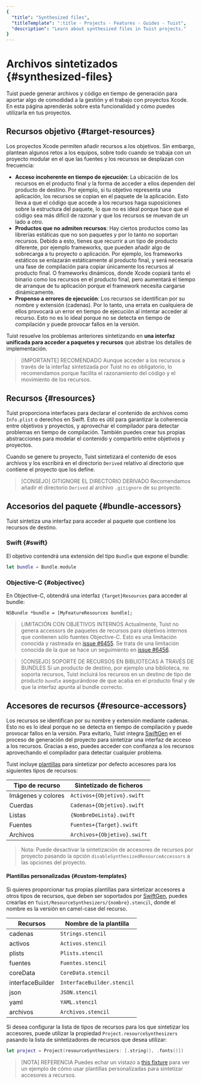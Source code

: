 ```yaml
---
{
  "title": "Synthesized files",
  "titleTemplate": ":title · Projects · Features · Guides · Tuist",
  "description": "Learn about synthesized files in Tuist projects."
}
---
```

# Archivos sintetizados {#synthesized-files}

Tuist puede generar archivos y código en tiempo de generación para aportar algo
de comodidad a la gestión y el trabajo con proyectos Xcode. En esta página
aprenderás sobre esta funcionalidad y cómo puedes utilizarla en tus proyectos.

## Recursos objetivo {#target-resources}

Los proyectos Xcode permiten añadir recursos a los objetivos. Sin embargo,
plantean algunos retos a los equipos, sobre todo cuando se trabaja con un
proyecto modular en el que las fuentes y los recursos se desplazan con
frecuencia:

- **Acceso incoherente en tiempo de ejecución**: La ubicación de los recursos en
  el producto final y la forma de acceder a ellos dependen del producto de
  destino. Por ejemplo, si tu objetivo representa una aplicación, los recursos
  se copian en el paquete de la aplicación. Esto lleva a que el código que
  accede a los recursos haga suposiciones sobre la estructura del paquete, lo
  que no es ideal porque hace que el código sea más difícil de razonar y que los
  recursos se muevan de un lado a otro.
- **Productos que no admiten recursos**: Hay ciertos productos como las
  librerías estáticas que no son paquetes y por lo tanto no soportan recursos.
  Debido a esto, tienes que recurrir a un tipo de producto diferente, por
  ejemplo frameworks, que pueden añadir algo de sobrecarga a tu proyecto o
  aplicación. Por ejemplo, los frameworks estáticos se enlazarán estáticamente
  al producto final, y será necesaria una fase de compilación para copiar
  únicamente los recursos al producto final. O frameworks dinámicos, donde Xcode
  copiará tanto el binario como los recursos en el producto final, pero
  aumentará el tiempo de arranque de tu aplicación porque el framework necesita
  cargarse dinámicamente.
- **Propenso a errores de ejecución**: Los recursos se identifican por su nombre
  y extensión (cadenas). Por lo tanto, una errata en cualquiera de ellos
  provocará un error en tiempo de ejecución al intentar acceder al recurso. Esto
  no es lo ideal porque no se detecta en tiempo de compilación y puede provocar
  fallos en la versión.

Tuist resuelve los problemas anteriores sintetizando en **una interfaz unificada
para acceder a paquetes y recursos** que abstrae los detalles de implementación.

> [IMPORTANTE] RECOMENDADO Aunque acceder a los recursos a través de la interfaz
> sintetizada por Tuist no es obligatorio, lo recomendamos porque facilita el
> razonamiento del código y el movimiento de los recursos.

## Recursos {#resources}

Tuist proporciona interfaces para declarar el contenido de archivos como
`Info.plist` o derechos en Swift. Esto es útil para garantizar la coherencia
entre objetivos y proyectos, y aprovechar el compilador para detectar problemas
en tiempo de compilación. También puedes crear tus propias abstracciones para
modelar el contenido y compartirlo entre objetivos y proyectos.

Cuando se genere tu proyecto, Tuist sintetizará el contenido de esos archivos y
los escribirá en el directorio `Derived` relativo al directorio que contiene el
proyecto que los define.

> [CONSEJO] GITIGNORE EL DIRECTORIO DERIVADO Recomendamos añadir el directorio
> `Derived` al archivo `.gitignore` de su proyecto.

## Accesorios del paquete {#bundle-accessors}

Tuist sintetiza una interfaz para acceder al paquete que contiene los recursos
de destino.

### Swift {#swift}

El objetivo contendrá una extensión del tipo `Bundle` que expone el bundle:

```swift
let bundle = Bundle.module
```

### Objective-C {#objectivec}

En Objective-C, obtendrá una interfaz `{Target}Resources` para acceder al
bundle:

```objc
NSBundle *bundle = [MyFeatureResources bundle];
```

> LIMITACIÓN CON OBJETIVOS INTERNOS Actualmente, Tuist no genera accessors de
> paquetes de recursos para objetivos internos que contienen sólo fuentes
> Objective-C. Esto es una limitación conocida y rastreada en [issue
> #6455](https://github.com/tuist/tuist/issues/6456). Se trata de una limitación
> conocida de la que se hace un seguimiento en [issue
> #6456](https://github.com/tuist/tuist/issues/6456).

> [CONSEJO] SOPORTE DE RECURSOS EN BIBLIOTECAS A TRAVÉS DE BUNDLES Si un
> producto de destino, por ejemplo una biblioteca, no soporta recursos, Tuist
> incluirá los recursos en un destino de tipo de producto `bundle` asegurándose
> de que acaba en el producto final y de que la interfaz apunta al bundle
> correcto.

## Accesores de recursos {#resource-accessors}

Los recursos se identifican por su nombre y extensión mediante cadenas. Esto no
es lo ideal porque no se detecta en tiempo de compilación y puede provocar
fallos en la versión. Para evitarlo, Tuist integra
[SwiftGen](https://github.com/SwiftGen/SwiftGen) en el proceso de generación del
proyecto para sintetizar una interfaz de acceso a los recursos. Gracias a eso,
puedes acceder con confianza a los recursos aprovechando el compilador para
detectar cualquier problema.

Tuist incluye
[plantillas](https://github.com/tuist/tuist/tree/main/Sources/TuistGenerator/Templates)
para sintetizar por defecto accesores para los siguientes tipos de recursos:

| Tipo de recurso    | Sintetizado de ficheros     |
| ------------------ | --------------------------- |
| Imágenes y colores | `Activos+{Objetivo}.swift`  |
| Cuerdas            | `Cadenas+{Objetivo}.swift`  |
| Listas             | `{NombreDeLista}.swift`     |
| Fuentes            | `Fuentes+{Target}.swift`    |
| Archivos           | `Archivos+{Objetivo}.swift` |

> Nota: Puede desactivar la sintetización de accesores de recursos por proyecto
> pasando la opción `disableSynthesizedResourceAccessors` a las opciones del
> proyecto.

#### Plantillas personalizadas {#custom-templates}

Si quieres proporcionar tus propias plantillas para sintetizar accesores a otros
tipos de recursos, que deben ser soportados por
[SwiftGen](https://github.com/SwiftGen/SwiftGen), puedes crearlas en
`Tuist/ResourceSynthesizers/{nombre}.stencil`, donde el nombre es la versión en
camel-case del recurso.

| Recursos         | Nombre de la plantilla     |
| ---------------- | -------------------------- |
| cadenas          | `Strings.stencil`          |
| activos          | `Activos.stencil`          |
| plists           | `Plists.stencil`           |
| fuentes          | `Fuentes.stencil`          |
| coreData         | `CoreData.stencil`         |
| interfaceBuilder | `InterfaceBuilder.stencil` |
| json             | `JSON.stencil`             |
| yaml             | `YAML.stencil`             |
| archivos         | `Archivos.stencil`         |

Si desea configurar la lista de tipos de recursos para los que sintetizar los
accesores, puede utilizar la propiedad `Project.resourceSynthesizers` pasando la
lista de sintetizadores de recursos que desea utilizar:

```swift
let project = Project(resourceSynthesizers: [.string(), .fonts()])
```

> [NOTA] REFERENCIA Puedes echar un vistazo a [this
> fixture](https://github.com/tuist/tuist/tree/main/cli/Fixtures/ios_app_with_templates)
> para ver un ejemplo de cómo usar plantillas personalizadas para sintetizar
> accesores a recursos.
